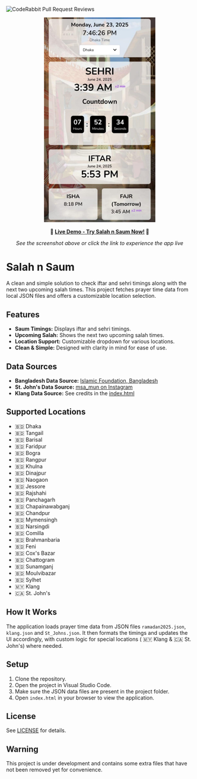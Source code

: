 ![CodeRabbit Pull Request Reviews](https://img.shields.io/coderabbit/prs/github/itzMRZ/salah-n-saum?utm_source=oss&utm_medium=github&utm_campaign=itzMRZ%2Fsalah-n-saum&labelColor=171717&color=FF570A&link=https%3A%2F%2Fcoderabbit.ai&label=CodeRabbit+Reviews)

<div align="center">

<img src="./screenshot.jpg" alt="Salah n Saum App Screenshot" width="300px">

**🌙 [Live Demo - Try Salah n Saum Now!](https://salah-n-saum.itzmrz.xyz/) 🌙**

*See the screenshot above or click the link to experience the app live*

</div>

# Salah n Saum

A clean and simple solution to check iftar and sehri timings along with the next two upcoming salah times. This project fetches prayer time data from local JSON files and offers a customizable location selection.

## Features

- **Saum Timings:** Displays iftar and sehri timings.
- **Upcoming Salah:** Shows the next two upcoming salah times.
- **Location Support:** Customizable dropdown for various locations.
- **Clean & Simple:** Designed with clarity in mind for ease of use.

## Data Sources

- **Bangladesh Data Source:** [Islamic Foundation, Bangladesh](https://www.facebook.com/share/p/18iUrffarT/)
- **St. John's Data Source:** [msa_mun on Instagram](https://www.instagram.com/p/DGN-7QkRYHl/?utm_source=ig_web_copy_link&igsh=MzRlODBiNWFlZA==)
- **Klang Data Source:** See credits in the [index.html](./index.html)

## Supported Locations

- 🇧🇩 Dhaka
- 🇧🇩 Tangail
- 🇧🇩 Barisal
- 🇧🇩 Faridpur
- 🇧🇩 Bogra
- 🇧🇩 Rangpur
- 🇧🇩 Khulna
- 🇧🇩 Dinajpur
- 🇧🇩 Naogaon
- 🇧🇩 Jessore
- 🇧🇩 Rajshahi
- 🇧🇩 Panchagarh
- 🇧🇩 Chapainawabganj
- 🇧🇩 Chandpur
- 🇧🇩 Mymensingh
- 🇧🇩 Narsingdi
- 🇧🇩 Comilla
- 🇧🇩 Brahmanbaria
- 🇧🇩 Feni
- 🇧🇩 Cox's Bazar
- 🇧🇩 Chattogram
- 🇧🇩 Sunamganj
- 🇧🇩 Moulvibazar
- 🇧🇩 Sylhet
- 🇲🇾 Klang
- 🇨🇦 St. John's

## How It Works

The application loads prayer time data from JSON files `ramadan2025.json`, `klang.json` and `St_Johns.json`. It then formats the timings and updates the UI accordingly, with custom logic for special locations ( 🇲🇾 Klang & 🇨🇦 St. John's) where needed.

## Setup

1. Clone the repository.
2. Open the project in Visual Studio Code.
3. Make sure the JSON data files are present in the project folder.
4. Open `index.html` in your browser to view the application.

## License

See [LICENSE](./LICENSE) for details.

## Warning
This project is under development and contains some extra files that have not been removed yet for convenience.
